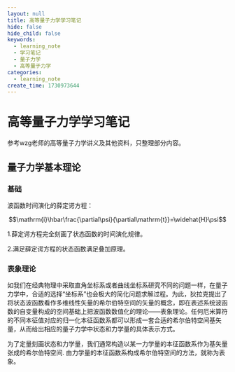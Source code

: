 ```yaml
---
layout: null
title: 高等量子力学学习笔记
hide: false
hide_child: false
keywords:
  - learning_note
  - 学习笔记
  - 量子力学
  - 高等量子力学
categories:
  - learning_note
create_time: 1730973644
---
```



# 高等量子力学学习笔记

参考wzg老师的高等量子力学讲义及其他资料，只整理部分内容。

## 量子力学基本理论

###  基础

波函数时间演化的薛定谔方程：

$$\mathrm{i}\hbar\frac{\partial\psi}{\partial\mathrm{t}}=\widehat{H}\psi$$

1.薛定谔方程完全刻画了状态函数的时间演化规律。

2.满足薛定谔方程的状态函数满足叠加原理。

### 表象理论

如我们在经典物理中采取直角坐标系或者曲线坐标系研究不同的问题一样，在量子力学中，合适的选择“坐标系”也会极大的简化问题求解过程。为此，狄拉克提出了将状态波函数看作多维线性矢量的希尔伯特空间的矢量的概念，即在表述系统波函数的自变量构成的空间基础上把波函数数值化的理论——表象理论。任何厄米算符的不同本征值对应的归一化本征函数系都可以形成一套合适的希尔伯特空间基矢量，从而给出相应的量子力学中状态和力学量的具体表示方式。

为了定量刻画状态和力学量，我们通常构造以某一力学量的本征函数系作为基矢量张成的希尔伯特空间. 由力学量的本征函数系构成希尔伯特空间的方法，就称为表象。

